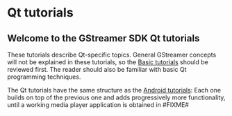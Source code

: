 # Qt tutorials

## Welcome to the GStreamer SDK Qt tutorials

These tutorials describe Qt-specific topics. General GStreamer concepts
will not be explained in these tutorials, so the [Basic
tutorials](tutorials-basic.md) should
be reviewed first. The reader should also be familiar with basic Qt
programming techniques.

The Qt tutorials have the same structure as the [Android
tutorials](tutorials-android.md): Each one builds on top of the
previous one and adds progressively more functionality, until a working
media player application is obtained in \#FIXME\#
